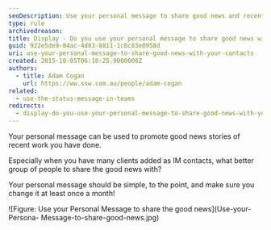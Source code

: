 ```yaml
---
seoDescription: Use your personal message to share good news and recent work with your IM contacts, promoting a sense of accomplishment and connection.
type: rule
archivedreason:
title: Display - Do you use your personal message to share good news with your contacts?
guid: 922e5de9-04ac-4d03-8811-1c8c83e0958d
uri: use-your-personal-message-to-share-good-news-with-your-contacts
created: 2015-10-05T06:10:25.0000000Z
authors:
  - title: Adam Cogan
    url: https://ww.ssw.com.au/people/adam-cogan
related:
  - use-the-status-message-in-teams
redirects:
  - display-do-you-use-your-personal-message-to-share-good-news-with-your-contacts
---
```


Your personal message can be used to promote good news stories of recent work you have done.

Especially when you have many clients added as IM contacts, what better group of people to share the good news with?

Your personal message should be simple, to the point, and make sure you change it at least once a month!

<!--endintro-->

![Figure: Use your Personal Message to share the good news](Use-your-Persona- Message-to-share-good-news.jpg)
